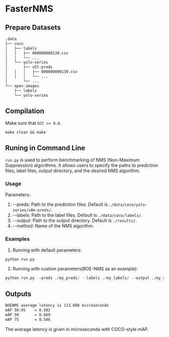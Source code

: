 # FasterNMS

## Prepare Datasets
```txt
.data
├── coco
│   ├── labels
│   │   ├── 000000000139.csv
│   │   └── ...
│   └── yolo-series
│       ├── v5l-preds
│   │   │   ├── 000000000139.csv
│   │   │   └── ...
│       └── ...
└── open-images
    ├── labels
    └── yolo-series
```
## Compilation
Make sure that ``GCC >= 9.0``.
```shell
make clean && make
```

## Runing in Command Line

``run.py`` is used to perform benchmarking of NMS (Non-Maximum Suppression) algorithms. It allows users to specify the paths to prediction files, label files, output directory, and the desired NMS algorithm.

### Usage

Parameters:
1. --preds: Path to the prediction files. Default is ``./data/coco/yolo-series/v8m-preds/``.
2. --labels: Path to the label files. Default is ``./data/coco/labels/``.
3. --output: Path to the output directory. Default is ``./results/``.
4. --method: Name of the NMS algorithm. 

### Examples

1. Running with default parameters:
```python
python run.py
```

2. Running with custom parameters(BOE-NMS as an example):
```python
python run.py --preds ./my_preds/ --labels ./my_labels/ --output ./my_results/ --method BOENMS
```

## Outputs
```txt
BOENMS average latency is 113.608 microseconds
mAP 50:95    = 0.502
mAP 50       = 0.669
mAP 75       = 0.546
```
The average latency is given in microseconds with COCO-style mAP. 